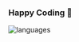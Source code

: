 ### Happy Coding 👋

![languages](https://github-readme-stats.vercel.app/api/top-langs/?username=mc256&langs_count=10&layout=compact&theme=graywhite)
